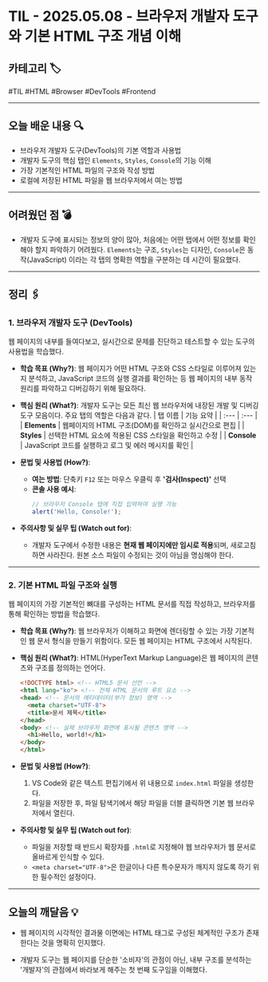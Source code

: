 # TIL - 2025.05.08 - 브라우저 개발자 도구와 기본 HTML 구조 개념 이해

## 카테고리 🏷️

#TIL #HTML #Browser #DevTools #Frontend

---

## 오늘 배운 내용 🔍

- 브라우저 개발자 도구(DevTools)의 기본 역할과 사용법
- 개발자 도구의 핵심 탭인 `Elements`, `Styles`, `Console`의 기능 이해
- 가장 기본적인 HTML 파일의 구조와 작성 방법
- 로컬에 저장된 HTML 파일을 웹 브라우저에서 여는 방법

---

## 어려웠던 점 💣

* 개발자 도구에 표시되는 정보의 양이 많아, 처음에는 어떤 탭에서 어떤 정보를 확인해야 할지 파악하기 어려웠다. `Elements`는 구조, `Styles`는 디자인, `Console`은 동작(JavaScript)
  이라는 각 탭의 명확한 역할을 구분하는 데 시간이 필요했다.

---

## 정리 🖇️

### 1. 브라우저 개발자 도구 (DevTools)

웹 페이지의 내부를 들여다보고, 실시간으로 문제를 진단하고 테스트할 수 있는 도구의 사용법을 학습했다.

* **학습 목표 (Why?)**:
  웹 페이지가 어떤 HTML 구조와 CSS 스타일로 이루어져 있는지 분석하고, JavaScript 코드의 실행 결과를 확인하는 등 웹 페이지의 내부 동작 원리를 파악하고 디버깅하기 위해 필요하다.

* **핵심 원리 (What?)**:
  개발자 도구는 모든 최신 웹 브라우저에 내장된 개발 및 디버깅 도구 모음이다. 주요 탭의 역할은 다음과 같다.
  | 탭 이름 | 기능 요약 |
  | :--- | :--- |
  | **Elements** | 웹페이지의 HTML 구조(DOM)를 확인하고 실시간으로 편집 |
  | **Styles** | 선택한 HTML 요소에 적용된 CSS 스타일을 확인하고 수정 |
  | **Console** | JavaScript 코드를 실행하고 로그 및 에러 메시지를 확인 |

* **문법 및 사용법 (How?)**:
    * **여는 방법**: 단축키 `F12` 또는 마우스 우클릭 후 **'검사(Inspect)'** 선택
    * **콘솔 사용 예시**:
      ```javascript
      // 브라우저 Console 탭에 직접 입력하여 실행 가능
      alert('Hello, Console!');
      ```

* **주의사항 및 실무 팁 (Watch out for)**:
    * 개발자 도구에서 수정한 내용은 **현재 웹 페이지에만 임시로 적용**되며, 새로고침하면 사라진다. 원본 소스 파일이 수정되는 것이 아님을 명심해야 한다.

---

### 2. 기본 HTML 파일 구조와 실행

웹 페이지의 가장 기본적인 뼈대를 구성하는 HTML 문서를 직접 작성하고, 브라우저를 통해 확인하는 방법을 학습했다.

* **학습 목표 (Why?)**:
  웹 브라우저가 이해하고 화면에 렌더링할 수 있는 가장 기본적인 웹 문서 형식을 만들기 위함이다. 모든 웹 페이지는 HTML 구조에서 시작된다.

* **핵심 원리 (What?)**:
  HTML(HyperText Markup Language)은 웹 페이지의 콘텐츠와 구조를 정의하는 언어다.
  ```html
  <!DOCTYPE html> <!-- HTML5 문서 선언 -->
  <html lang="ko"> <!-- 전체 HTML 문서의 루트 요소 -->
  <head> <!-- 문서의 메타데이터(부가 정보) 영역 -->
    <meta charset="UTF-8">
    <title>문서 제목</title>
  </head>
  <body> <!-- 실제 브라우저 화면에 표시될 콘텐츠 영역 -->
    <h1>Hello, world!</h1>
  </body>
  </html>
  ```

* **문법 및 사용법 (How?)**:
    1. VS Code와 같은 텍스트 편집기에서 위 내용으로 `index.html` 파일을 생성한다.
    2. 파일을 저장한 후, 파일 탐색기에서 해당 파일을 더블 클릭하면 기본 웹 브라우저에서 열린다.

* **주의사항 및 실무 팁 (Watch out for)**:
    * 파일을 저장할 때 반드시 확장자를 `.html`로 지정해야 웹 브라우저가 웹 문서로 올바르게 인식할 수 있다.
    * `<meta charset="UTF-8">`은 한글이나 다른 특수문자가 깨지지 않도록 하기 위한 필수적인 설정이다.

---

## 오늘의 깨달음 💡

* 웹 페이지의 시각적인 결과물 이면에는 HTML 태그로 구성된 체계적인 구조가 존재한다는 것을 명확히 인지했다.

* 개발자 도구는 웹 페이지를 단순한 '소비자'의 관점이 아닌, 내부 구조를 분석하는 '개발자'의 관점에서 바라보게 해주는 첫 번째 도구임을 이해했다.